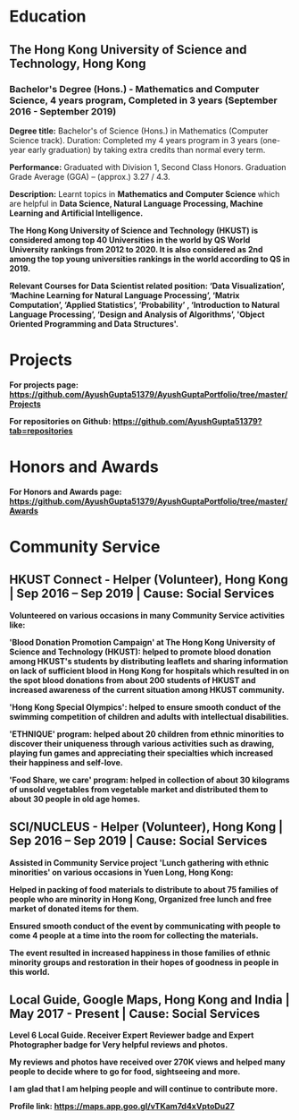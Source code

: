 # Education

## The Hong Kong University of Science and Technology, Hong Kong
### Bachelor's Degree (Hons.) - Mathematics and Computer Science, 4 years program, Completed in 3 years (September 2016 - September 2019)

<b>Degree title:</b>
Bachelor's of Science (Hons.) in Mathematics (Computer Science track).
Duration: Completed my 4 years program in 3 years (one-year early graduation) by taking extra credits than normal every term.

<b>Performance:</b> Graduated with Division 1, Second Class Honors. Graduation Grade Average (GGA) – (approx.) 3.27 / 4.3.

<b> Description:</b> Learnt topics in <b>Mathematics and Computer Science </b> which are helpful in <b>Data Science, Natural Language Processing, Machine Learning and Artificial Intelligence.<b>

<b> The Hong Kong University of Science and Technology (HKUST) </b> is considered <b> among top 40 Universities in the world by QS World University rankings</b> from 2012 to 2020. It is also considered as <b>2nd among the top young universities rankings in the world according to QS</b> in 2019.

<b>Relevant Courses for Data Scientist related position: ‘Data Visualization’, ‘Machine Learning for Natural Language Processing’, ‘Matrix Computation’, ‘Applied Statistics’, ‘Probability’ , ‘Introduction to Natural Language Processing’, ‘Design and Analysis of Algorithms’, 'Object Oriented Programming and Data Structures'.</b>

# Projects

<b>For projects page: https://github.com/AyushGupta51379/AyushGuptaPortfolio/tree/master/Projects 

For repositories on Github:
https://github.com/AyushGupta51379?tab=repositories
</b>

# Honors and Awards

<b>For Honors and Awards page: https://github.com/AyushGupta51379/AyushGuptaPortfolio/tree/master/Awards </b>

# Community Service

## HKUST Connect - Helper (Volunteer), Hong Kong | Sep 2016 – Sep 2019 | Cause: Social Services

Volunteered on various occasions in many Community Service activities like:

<b>'Blood Donation Promotion Campaign' at The Hong Kong University of Science and Technology (HKUST):</b> helped to promote blood donation among HKUST's students by distributing leaflets and sharing information on lack of sufficient blood in Hong Kong for hospitals which resulted in on the spot blood donations from about 200 students of HKUST and increased awareness of the current situation among HKUST community.

<b>'Hong Kong Special Olympics':</b> helped to ensure smooth conduct of the swimming competition of children and adults with intellectual disabilities.

<b>'ETHNIQUE' program:</b> helped about 20 children from ethnic minorities to discover their uniqueness through various activities such as drawing, playing fun games and appreciating their specialties which increased their happiness and self-love.

<b>'Food Share, we care' program:</b> helped in collection of about 30 kilograms of unsold vegetables from vegetable market and distributed them to about 30 people in old age homes.

## SCI/NUCLEUS - Helper (Volunteer), Hong Kong | Sep 2016 – Sep 2019 | Cause: Social Services

<b>Assisted in Community Service project 'Lunch gathering with ethnic minorities' on various occasions in Yuen Long, Hong Kong:</b>

Helped in packing of food materials to distribute to about 75 families of people who are minority in Hong Kong,
Organized free lunch and free market of donated items for them.

Ensured smooth conduct of the event by communicating with people to come 4 people at a time into the room for collecting the materials.

<b>The event resulted in increased happiness in those families of ethnic minority groups and restoration in their hopes of goodness in people in this world.</b>

## Local Guide, Google Maps, Hong Kong and India | May 2017 - Present | Cause: Social Services

Level 6 Local Guide. Receiver Expert Reviewer badge and Expert Photographer badge for Very helpful reviews and photos.

My reviews and photos have received over 270K views and helped many people to decide where to go for food, sightseeing and more.

<b>I am glad that I am helping people and will continue to contribute more.</b>

<b>Profile link:</b>
https://maps.app.goo.gl/vTKam7d4xVptoDu27


